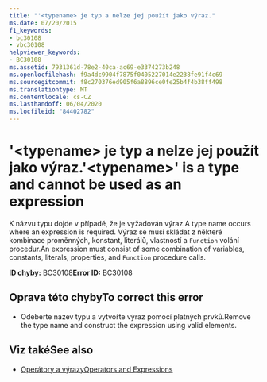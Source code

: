 ```yaml
---
title: "'<typename> je typ a nelze jej použít jako výraz."
ms.date: 07/20/2015
f1_keywords:
- bc30108
- vbc30108
helpviewer_keywords:
- BC30108
ms.assetid: 7931361d-78e2-40ca-ac69-e3374273b248
ms.openlocfilehash: f9a4dc9904f7875f0405227014e2238fe91f4c69
ms.sourcegitcommit: f8c270376ed905f6a8896ce0fe25b4f4b38ff498
ms.translationtype: MT
ms.contentlocale: cs-CZ
ms.lasthandoff: 06/04/2020
ms.locfileid: "84402782"
---
```

# <a name="typename-is-a-type-and-cannot-be-used-as-an-expression"></a><span data-ttu-id="1b9f3-102">'\<typename> je typ a nelze jej použít jako výraz.</span><span class="sxs-lookup"><span data-stu-id="1b9f3-102">'\<typename>' is a type and cannot be used as an expression</span></span>
<span data-ttu-id="1b9f3-103">K názvu typu dojde v případě, že je vyžadován výraz.</span><span class="sxs-lookup"><span data-stu-id="1b9f3-103">A type name occurs where an expression is required.</span></span> <span data-ttu-id="1b9f3-104">Výraz se musí skládat z některé kombinace proměnných, konstant, literálů, vlastností a `Function` volání procedur.</span><span class="sxs-lookup"><span data-stu-id="1b9f3-104">An expression must consist of some combination of variables, constants, literals, properties, and `Function` procedure calls.</span></span>  
  
 <span data-ttu-id="1b9f3-105">**ID chyby:** BC30108</span><span class="sxs-lookup"><span data-stu-id="1b9f3-105">**Error ID:** BC30108</span></span>  
  
## <a name="to-correct-this-error"></a><span data-ttu-id="1b9f3-106">Oprava této chyby</span><span class="sxs-lookup"><span data-stu-id="1b9f3-106">To correct this error</span></span>  
  
- <span data-ttu-id="1b9f3-107">Odeberte název typu a vytvořte výraz pomocí platných prvků.</span><span class="sxs-lookup"><span data-stu-id="1b9f3-107">Remove the type name and construct the expression using valid elements.</span></span>  
  
## <a name="see-also"></a><span data-ttu-id="1b9f3-108">Viz také</span><span class="sxs-lookup"><span data-stu-id="1b9f3-108">See also</span></span>

- [<span data-ttu-id="1b9f3-109">Operátory a výrazy</span><span class="sxs-lookup"><span data-stu-id="1b9f3-109">Operators and Expressions</span></span>](../../programming-guide/language-features/operators-and-expressions/index.md)
